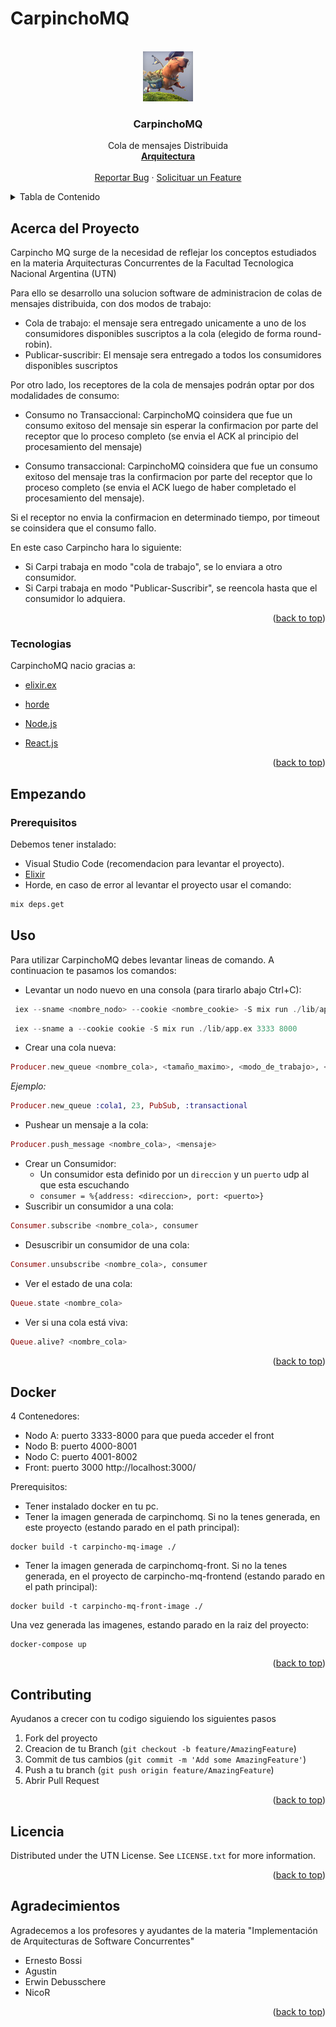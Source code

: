 # CarpinchoMQ

<div id="top"></div>

<!-- PROJECT LOGO -->
<br />
<div align="center">
  <a href="https://cdn-animation.artstation.com/p/video_sources/000/080/066/capyyyy.mp4">
    <img src="/logo.jpg" alt="Logo" width="80" height="80">
  </a>

  <h3 align="center">CarpinchoMQ</h3>

  <p align="center">
    Cola de mensajes Distribuida
    <br />
    <a href="https://docs.google.com/presentation/d/1HgivT7YPVJQN71RMrjoUlzzz0X-XaXinuUV8ZzbuzTk/edit"><strong>Arquitectura</strong></a>
    <br />
    <br />
    <a href="https://github.com/TP-IASC/CarpinchoMQ/issues">Reportar Bug</a>
    ·
    <a href="https://github.com/TP-IASC/CarpinchoMQ/issues">Solicituar un Feature</a>
  </p>
</div>



<!-- TABLE OF CONTENTS -->
<details>
  <summary>Tabla de Contenido</summary>
  <ol>
    <li>
      <a href="#acerca-del-proyecto">Sobre el Proyecto</a>
      <ul>
        <li><a href="#tecnologias">Tecnologias</a></li>
      </ul>
    </li>
    <li>
      <a href="#empezando">Empezando</a>
      <ul>
        <li><a href="#prerequisitos">Prerequisitos</a></li>
        <li><a href="#uso">Uso</a></li>
         <li><a href="#docker">Docker</a></li>
      </ul>
    </li>
    <li><a href="#licencia">Licencia</a></li>
    <li><a href="#fuentes">Fuentes</a></li>
    <li><a href="#agradecimientos">Agradecimientos</a></li>
  </ol>
  </ol>
</details>



<!-- ABOUT THE PROJECT -->
## Acerca del Proyecto

Carpincho MQ surge de la necesidad de reflejar los conceptos estudiados en la materia Arquitecturas Concurrentes de la Facultad Tecnologica Nacional Argentina (UTN)

Para ello se desarrollo una solucion software de administracion de colas de mensajes distribuida, con dos modos de trabajo:

* Cola de trabajo: el mensaje sera entregado unicamente a uno de los consumidores disponibles suscriptos a la cola (elegido de forma round-robin).
* Publicar-suscribir: El mensaje sera entregado a todos los consumidores disponibles suscriptos

Por otro lado, los receptores de la cola de mensajes podrán optar por dos modalidades de consumo:

* Consumo no Transaccional:
  CarpinchoMQ coinsidera que fue un consumo exitoso del mensaje sin esperar la confirmacion por parte del receptor que lo proceso completo (se envia el ACK al principio del procesamiento del mensaje)

* Consumo transaccional:
  CarpinchoMQ coinsidera que fue un consumo exitoso del mensaje tras la confirmacion por parte del receptor que lo proceso completo (se envia el ACK luego de haber completado el procesamiento del mensaje).

Si el receptor no envia la confirmacion en determinado tiempo, por timeout se coinsidera que el consumo fallo.

  En este caso Carpincho hara lo siguiente:
* Si Carpi trabaja en modo "cola de trabajo", se lo enviara a otro consumidor.
* Si Carpi trabaja en modo "Publicar-Suscribir", se reencola hasta que el consumidor lo adquiera.

<p align="right">(<a href="#top">back to top</a>)</p>



### Tecnologias

CarpinchoMQ nacio gracias a:


* [elixir.ex](https://elixir-lang.org/)
* [horde](https://hexdocs.pm/horde/getting_started.html)

* [Node.js](https://nodejs.org/es/)
* [React.js](https://es.reactjs.org/)

<p align="right">(<a href="#top">back to top</a>)</p>

<!-- GETTING STARTED -->
## Empezando

### Prerequisitos

Debemos tener instalado:
* Visual Studio Code (recomendacion para levantar el proyecto).
* [Elixir](https://elixir-lang.org/install.html) 
* Horde, en caso de error al levantar el proyecto usar el comando:
```sh
mix deps.get
 ```

<!-- USAGE EXAMPLES -->
## Uso

Para utilizar CarpinchoMQ debes levantar lineas de comando.
A continuacion te pasamos los comandos:

* Levantar un nodo nuevo en una consola (para tirarlo abajo Ctrl+C): 



 ```elixir
  iex --sname <nombre_nodo> --cookie <nombre_cookie> -S mix run ./lib/app.ex <puertohttp> <puertoudp>
   ``` 
 ```elixir
  iex --sname a --cookie cookie -S mix run ./lib/app.ex 3333 8000
   ``` 
* Crear una cola nueva: 
```elixir
Producer.new_queue <nombre_cola>, <tamaño_maximo>, <modo_de_trabajo>, <modo_de_transaccionalidad>
  ``` 
  _Ejemplo:_
  ```elixir
Producer.new_queue :cola1, 23, PubSub, :transactional
  ``` 
* Pushear un mensaje a la cola: 
```elixir
Producer.push_message <nombre_cola>, <mensaje>
  ``` 
* Crear un Consumidor:
    - Un consumidor esta definido por un `direccion` y un `puerto` udp al que esta escuchando
    - `consumer = %{address: <direccion>, port: <puerto>}`
* Suscribir un consumidor a una cola: 
```elixir
Consumer.subscribe <nombre_cola>, consumer
 ``` 
* Desuscribir un consumidor de una cola: 
```elixir
Consumer.unsubscribe <nombre_cola>, consumer
 ``` 
* Ver el estado de una cola: 
```elixir
Queue.state <nombre_cola>
 ``` 
* Ver si una cola está viva: 
```elixir
Queue.alive? <nombre_cola>
 ``` 

<p align="right">(<a href="#top">back to top</a>)</p>

<!-- Docker-->
## Docker

4 Contenedores:

* Nodo A: puerto 3333-8000 para que pueda acceder el front
* Nodo B: puerto 4000-8001
* Nodo C: puerto 4001-8002
* Front: puerto 3000 http://localhost:3000/

Prerequisitos:

* Tener instalado docker en tu pc.
* Tener la imagen generada de carpinchomq. Si no la tenes generada, en este proyecto (estando parado en el path principal):
```docker
docker build -t carpincho-mq-image ./
```

* Tener la imagen generada de carpinchomq-front.
  Si no la tenes generada, en el proyecto de carpincho-mq-frontend (estando parado en el path principal):
```docker
docker build -t carpincho-mq-front-image ./
```
Una vez generada las imagenes, estando parado en la raiz del proyecto:
```docker
docker-compose up
```
<p align="right">(<a href="#top">back to top</a>)</p>

<!-- CONTRIBUTING -->
## Contributing

Ayudanos a crecer con tu codigo siguiendo los siguientes pasos

1. Fork del proyecto
2. Creacion de tu Branch (`git checkout -b feature/AmazingFeature`)
3. Commit de tus cambios (`git commit -m 'Add some AmazingFeature'`)
4. Push a tu branch (`git push origin feature/AmazingFeature`)
5. Abrir Pull Request

<p align="right">(<a href="#top">back to top</a>)</p>



<!-- LICENSE -->
## Licencia

Distributed under the UTN License. See `LICENSE.txt` for more information.

<p align="right">(<a href="#top">back to top</a>)</p>


<!-- ACKNOWLEDGMENTS -->
## Agradecimientos

Agradecemos a los profesores y ayudantes de la materia "Implementación de Arquitecturas de Software Concurrentes"
* Ernesto Bossi
* Agustin
* Erwin Debusschere
* NicoR

<p align="right">(<a href="#top">back to top</a>)</p>
